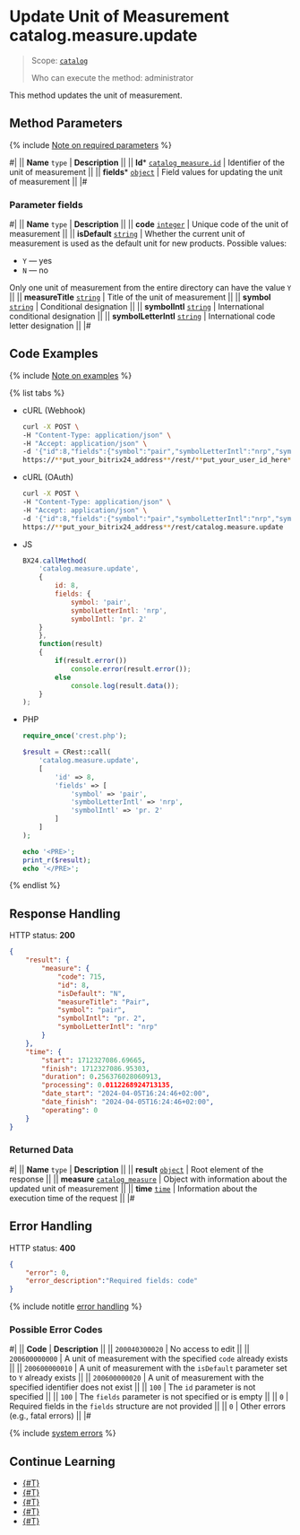 # Update Unit of Measurement catalog.measure.update

> Scope: [`catalog`](../../scopes/permissions.md)
>
> Who can execute the method: administrator

This method updates the unit of measurement.

## Method Parameters

{% include [Note on required parameters](../../../_includes/required.md) %}

#|
|| **Name**
`type` | **Description** ||
|| **Id***
[`catalog_measure.id`](../data-types.md#catalog_measure) | Identifier of the unit of measurement ||
|| **fields***
[`object`](../../data-types.md) | Field values for updating the unit of measurement ||
|#

### Parameter fields

#|
|| **Name**
`type` | **Description** ||
|| **code**
[`integer`](../../data-types.md) | Unique code of the unit of measurement ||
|| **isDefault**
[`string`](../../data-types.md) | Whether the current unit of measurement is used as the default unit for new products. Possible values:
- `Y` — yes
- `N` — no

Only one unit of measurement from the entire directory can have the value `Y`
||
|| **measureTitle**
[`string`](../../data-types.md) | Title of the unit of measurement
||
|| **symbol**
[`string`](../../data-types.md) | Conditional designation 
||
|| **symbolIntl**
[`string`](../../data-types.md) | International conditional designation
||
|| **symbolLetterIntl**
[`string`](../../data-types.md) | International code letter designation
||
|#

## Code Examples

{% include [Note on examples](../../../_includes/examples.md) %}

{% list tabs %}

- cURL (Webhook)

    ```bash
    curl -X POST \
    -H "Content-Type: application/json" \
    -H "Accept: application/json" \
    -d '{"id":8,"fields":{"symbol":"pair","symbolLetterIntl":"nrp","symbolIntl":"pr. 2"}}' \
    https://**put_your_bitrix24_address**/rest/**put_your_user_id_here**/**put_your_webhook_here**/catalog.measure.update
    ```

- cURL (OAuth)

    ```bash
    curl -X POST \
    -H "Content-Type: application/json" \
    -H "Accept: application/json" \
    -d '{"id":8,"fields":{"symbol":"pair","symbolLetterIntl":"nrp","symbolIntl":"pr. 2"},"auth":"**put_access_token_here**"}' \
    https://**put_your_bitrix24_address**/rest/catalog.measure.update
    ```

- JS

    ```js
    BX24.callMethod(
        'catalog.measure.update', 
        {
            id: 8,
            fields: {
                symbol: 'pair',
                symbolLetterIntl: 'nrp',
                symbolIntl: 'pr. 2'
        }
        },
        function(result)
        {
            if(result.error())
                console.error(result.error());
            else
                console.log(result.data());
        }
    );
    ```

- PHP

    ```php
    require_once('crest.php');

    $result = CRest::call(
        'catalog.measure.update',
        [
            'id' => 8,
            'fields' => [
                'symbol' => 'pair',
                'symbolLetterIntl' => 'nrp',
                'symbolIntl' => 'pr. 2'
            ]
        ]
    );

    echo '<PRE>';
    print_r($result);
    echo '</PRE>';
    ```

{% endlist %}

## Response Handling

HTTP status: **200**

```json
{
    "result": {
        "measure": {
            "code": 715,
            "id": 8,
            "isDefault": "N",
            "measureTitle": "Pair",
            "symbol": "pair",
            "symbolIntl": "pr. 2",
            "symbolLetterIntl": "nrp"
        }
    },
    "time": {
        "start": 1712327086.69665,
        "finish": 1712327086.95303,
        "duration": 0.256376028060913,
        "processing": 0.0112268924713135,
        "date_start": "2024-04-05T16:24:46+02:00",
        "date_finish": "2024-04-05T16:24:46+02:00",
        "operating": 0
    }
}
```

### Returned Data

#|
|| **Name**
`type` | **Description** ||
|| **result**
[`object`](../../data-types.md) | Root element of the response ||
|| **measure**
[`catalog_measure`](../data-types.md#catalog_measure) | Object with information about the updated unit of measurement ||
|| **time**
[`time`](../../data-types.md) | Information about the execution time of the request ||
|#

## Error Handling

HTTP status: **400**

```json
{
    "error": 0,
    "error_description":"Required fields: code"
}
```

{% include notitle [error handling](../../../_includes/error-info.md) %}

### Possible Error Codes

#|
|| **Code** | **Description** ||
|| `200040300020` | No access to edit
||
|| `200600000000` | A unit of measurement with the specified `code` already exists
||
|| `200600000010` | A unit of measurement with the `isDefault` parameter set to `Y` already exists
||
|| `200600000020` | A unit of measurement with the specified identifier does not exist
||
|| `100` | The `id` parameter is not specified
||
|| `100` | The `fields` parameter is not specified or is empty
||
|| `0` | Required fields in the `fields` structure are not provided
||
|| `0` | Other errors (e.g., fatal errors)
|| 
|#

{% include [system errors](../../../_includes/system-errors.md) %}

## Continue Learning

- [{#T}](./catalog-measure-add.md)
- [{#T}](./catalog-measure-get.md)
- [{#T}](./catalog-measure-list.md)
- [{#T}](./catalog-measure-delete.md)
- [{#T}](./catalog-measure-get-fields.md)